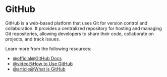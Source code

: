 # GitHub

GitHub is a web-based platform that uses Git for version control and collaboration. It provides a centralized repository for hosting and managing Git repositories, allowing developers to share their code, collaborate on projects, and track issues.

Learn more from the following resources:

- [@official@GitHub Docs](https://docs.github.com/en)
- [@video@How to Use GitHub](https://www.youtube.com/watch?v=v_1iqtOnUMg)
- [@article@What is GitHub](https://blog.hubspot.com/website/what-is-github-used-for)